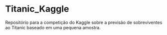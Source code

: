 # Titanic_Kaggle
Repositório para a competição do Kaggle sobre a previsão de sobreviventes ao Titanic baseado em uma pequena amostra.
